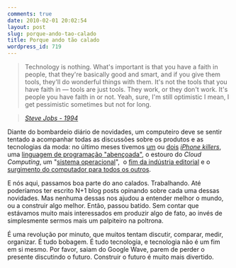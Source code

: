 ```yaml
---
comments: true
date: 2010-02-01 20:02:54
layout: post
slug: porque-ando-tao-calado
title: Porque ando tão calado
wordpress_id: 719
---
```


> Technology is nothing. What's important is that you have a faith in people, that they're basically good and smart, and if you give them tools, they'll do wonderful things with them. It's not the tools that you have faith in — tools are just tools. They work, or they don't work. It's people you have faith in or not. Yeah, sure, I'm still optimistic I mean, I get pessimistic sometimes but not for long.

> 
> _[Steve Jobs - 1994](http://www.rollingstone.com/news/story/31896381/from_the_archives_a_revealing_interview_with_steve_jobs/print)_
> 
> 



Diante do bombardeio diário de novidades, um computeiro deve se sentir tentado a acompanhar todas as discussões sobre os produtos e as tecnologias da moda: no último meses tivemos [um](http://www.htc.com/www/product/hero/overview.html) ou [dois](http://www.engadget.com/2009/10/28/motorola-droid-first-hands-on/) [_iPhone killers_](http://google.com/phone), uma [linguagem de programação "abençoada"](http://www.techcrunch.com/2009/11/10/google-go-language/), o estouro do _Cloud Computing_, um "[sistema operacional](http://googleblog.blogspot.com/2009/07/introducing-google-chrome-os.html)",  o [fim da indústria editorial](http://www.slate.com/id/2212320/) e o [surgimento do computador para todos os outros](http://www.edibleapple.com/ipad-a-computer-for-the-rest-of-them/).

E nós aqui, passamos boa parte do ano calados. Trabalhando. Até poderíamos ter escrito N+1 blog posts opinando sobre cada uma dessas novidades. Mas nenhuma dessas nos ajudou a entender melhor o mundo, ou a construir algo melhor. Então, passou batido. Sem contar que estávamos muito mais interessados em produzir algo de fato, ao invés de simplesmente sermos mais um palpiteiro na poltrona.

É uma revolução por minuto, que muitos tentam discutir, comparar, medir, organizar. É tudo bobagem. É tudo tecnologia, e tecnologia não é um fim em si mesmo. Por favor, saiam do Google Wave, parem de perder o presente discutindo o futuro. Construir o futuro é muito mais divertido.
